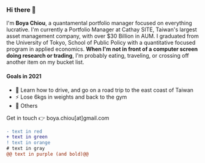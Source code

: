 ### Hi there 👋

I'm **Boya Chiou**, a quantamental portfolio manager focused on everything lucrative.
I'm currently a Portfolio Manager at Cathay SITE, Taiwan's largest asset management company, with over $30 Billion in AUM. 
I graduated from the University of Tokyo, School of Public Policy with a quantitative focused program in applied economics.
**When I'm not in front of a computer screen doing research or trading**, I'm probably eating, traveling, or crossing off another item on my bucket list.

#### Goals in 2021
- 🚀 Learn how to drive, and go on a road trip to the east coast of Taiwan
- ⚡️ Lose 6kgs in weights and back to the gym
- 🤫 Others


Get in touch 👉  boya.chiou[at]gmail.com

```diff
- text in red
+ text in green
! text in orange
# text in gray
@@ text in purple (and bold)@@
```

<!--
**boyac/boyac** is a ✨ _special_ ✨ repository because its `README.md` (this file) appears on your GitHub profile.

Here are some ideas to get you started:

- 🔭 I’m currently working on ...
- 🌱 I’m currently learning ...
- 👯 I’m looking to collaborate on ...
- 🤔 I’m looking for help with ...
- 💬 Ask me about ...
- 📫 How to reach me: ...
- 😄 Pronouns: ...
- ⚡ Fun fact: ...
-->
